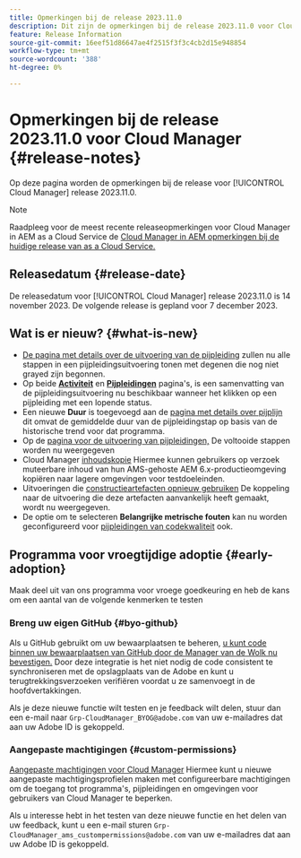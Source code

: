 ```yaml
---
title: Opmerkingen bij de release 2023.11.0
description: Dit zijn de opmerkingen bij de release 2023.11.0 voor Cloud Manager.
feature: Release Information
source-git-commit: 16eef51d86647ae4f2515f3f3c4cb2d15e948854
workflow-type: tm+mt
source-wordcount: '388'
ht-degree: 0%

---
```



# Opmerkingen bij de release 2023.11.0 voor Cloud Manager {#release-notes}

Op deze pagina worden de opmerkingen bij de release voor [!UICONTROL Cloud Manager] release 2023.11.0.

>[!NOTE]
>
>Raadpleeg voor de meest recente releaseopmerkingen voor Cloud Manager in AEM as a Cloud Service de [Cloud Manager in AEM opmerkingen bij de huidige release van as a Cloud Service.](https://experienceleague.adobe.com/docs/experience-manager-cloud-service/content/implementing/using-cloud-manager/release-notes-cloud-manager/release-notes-cm-current.html)

## Releasedatum {#release-date}

De releasedatum voor [!UICONTROL Cloud Manager] release 2023.11.0 is 14 november 2023. De volgende release is gepland voor 7 december 2023.

## Wat is er nieuw? {#what-is-new}

* [De pagina met details over de uitvoering van de pijpleiding](/help/using/managing-pipelines.md#view-details) zullen nu alle stappen in een pijpleidingsuitvoering tonen met degenen die nog niet grayed zijn begonnen.
* Op beide **[Activiteit](/help/using/managing-pipelines.md#activity)** en **[Pijpleidingen](/help/using/managing-pipelines.md#pipelines)** pagina&#39;s, is een samenvatting van de pijpleidingsuitvoering nu beschikbaar wanneer het klikken op een pijpleiding met een lopende status.
* Een nieuwe **Duur** is toegevoegd aan de [pagina met details over pijplijn](/help/using/managing-pipelines.md#view-details) dit omvat de gemiddelde duur van de pijpleidingstap op basis van de historische trend voor dat programma.
* Op de [pagina voor de uitvoering van pijpleidingen,](/help/using/managing-pipelines.md#activity-window) De voltooide stappen worden nu weergegeven
* Cloud Manager [inhoudskopie](/help/using/content-copy.md) Hiermee kunnen gebruikers op verzoek muteerbare inhoud van hun AMS-gehoste AEM 6.x-productieomgeving kopiëren naar lagere omgevingen voor testdoeleinden.
* Uitvoeringen die [constructieartefacten opnieuw gebruiken](/help/getting-started/project-setup.md#build-artifact-reuse) De koppeling naar de uitvoering die deze artefacten aanvankelijk heeft gemaakt, wordt nu weergegeven.
* De optie om te selecteren **Belangrijke metrische fouten** kan nu worden geconfigureerd voor [pijpleidingen van codekwaliteit](/help/using/non-production-pipelines.md) ook.

## Programma voor vroegtijdige adoptie {#early-adoption}

Maak deel uit van ons programma voor vroege goedkeuring en heb de kans om een aantal van de volgende kenmerken te testen

### Breng uw eigen GitHub {#byo-github}

Als u GitHub gebruikt om uw bewaarplaatsen te beheren, [u kunt code binnen uw bewaarplaatsen van GitHub door de Manager van de Wolk nu bevestigen.](/help/managing-code/byo-github.md) Door deze integratie is het niet nodig de code consistent te synchroniseren met de opslagplaats van de Adobe en kunt u terugtrekkingsverzoeken verifiëren voordat u ze samenvoegt in de hoofdvertakkingen.

Als je deze nieuwe functie wilt testen en je feedback wilt delen, stuur dan een e-mail naar `Grp-CloudManager_BYOG@adobe.com` van uw e-mailadres dat aan uw Adobe ID is gekoppeld.

### Aangepaste machtigingen {#custom-permissions}

[Aangepaste machtigingen voor Cloud Manager](/help/using/custom-permissions.md) Hiermee kunt u nieuwe aangepaste machtigingsprofielen maken met configureerbare machtigingen om de toegang tot programma&#39;s, pijpleidingen en omgevingen voor gebruikers van Cloud Manager te beperken.

Als u interesse hebt in het testen van deze nieuwe functie en het delen van uw feedback, kunt u een e-mail sturen `Grp-CloudManager_ams_custompermissions@adobe.com` van uw e-mailadres dat aan uw Adobe ID is gekoppeld.
